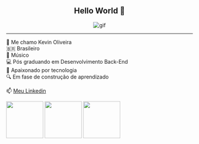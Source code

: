 <!-- Cabeçalho -->
<center> <h2> Hello World 👋 </h2>

![gif](https://media1.tenor.com/m/bCfpwMjfAi0AAAAC/cat-typing.gif) 

</center>


-----------
👦 Me chamo Kevin Oliveira <br>
🇧🇷 Brasileiro <br>
🎹 Músico <br>
💻 Pós graduando em Desenvolvimento Back-End <br>
🐧 Apaixonado por tecnologia <br>
🔍 Em fase de construção de aprendizado

 📫 [Meu Linkedin]()


<img src="https://icongr.am/devicon/python-original.svg?size=132&color=c74343" width ="100px">  <img src="https://icongr.am/devicon/nodejs-original.svg?size=128&color=currentColor" width ="100px">  <img src="https://icongr.am/devicon/java-original.svg?size=132&color=c74343" width = "100px">


<!--
**keviinoliveira/keviinoliveira** is a ✨ _special_ ✨ repository because its `README.md` (this file) appears on your GitHub profile.

Here are some ideas to get you started:

- 🔭 I’m currently working on ...
- 🌱 I’m currently learning ...
- 👯 I’m looking to collaborate on ...
- 🤔 I’m looking for help with ...
- 💬 Ask me about ...
- 📫 How to reach me: ...
- 😄 Pronouns: ...
- ⚡ Fun fact: ...
-->
